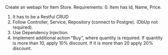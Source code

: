 Create an webapi for Item Store.
Requirements:
0. Item has Id, Name, Price.
1. It has to be a Restful CRUD
2. Follow Controller, Service, Repository (connect to Postgre). (DbUp not required).
3. Use Dependency Injection.
4. Implement additional action "Buy", where quantity is required. If quantity is more than 10, apply 10% discount.
If it is more than 20 apply 20% discount.
